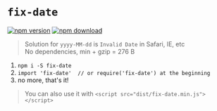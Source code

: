 # `fix-date`

[![npm version][npm-v-img]][npm-url]
[![npm download][npm-dl-img]][npm-url]

> Solution for `yyyy-MM-dd` is `Invalid Date` in Safari, IE, etc  
> No dependencies, min + gzip = 276 B

1. `npm i -S fix-date`
2. `import 'fix-date'  // or require('fix-date') at the beginning` 
3. no more, that's it!

> You can also use it with `<script src="dist/fix-date.min.js"></script>`

[npm-url]: https://www.npmjs.com/package/fix-date
[npm-v-img]: http://img.shields.io/npm/v/fix-date.svg
[npm-dl-img]: http://img.shields.io/npm/dm/fix-date.svg
